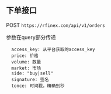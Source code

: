 
## 下单接口
POST
`
https://rfinex.com/api/v1/orders
`

参数在query部分传递

```
  access_key: 从平台获取的access_key
  price: 价格
  volume: 数量
  market: 市场
  side: "buy|sell"
  signature: 签名
  tonce: 时间戳，精确到秒
```
